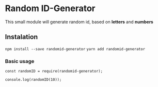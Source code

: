 # Random ID-Generator

</hr>

This small module will generate random id, based on **letters** and **numbers**

## Instalation

`npm install --save randomid-generator`
`yarn add randomid-generator`

### Basic usage

```
const randomID = require(randomid-generator);

console.log(randomID(10));
```
